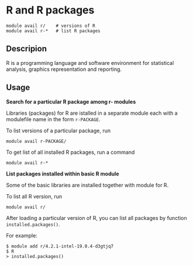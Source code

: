 # R and R packages

    module avail r/    # versions of R
    module avail r-*   # list R packages

## Descripion

R is a programming language and software environment for statistical analysis, graphics representation and reporting. 

## Usage

**Search for a particular R package among r- modules**

Libraries (packages) for R are istalled in a separate module each with a modulefile name in the form `r-PACKAGE`.

To list versions of a particular package, run

    module avail r-PACKAGE/

To get list of all installed R packages, run a command

    module avail r-*

**List packages installed within basic R module**

Some of the basic libraries are installed together with module for R.

To list all R version, run

    module avail r/

After loading a particular version of R, you can list all packages by function `installed.packages()`.

For example:

    $ module add r/4.2.1-intel-19.0.4-d3gtjq7
    $ R
    > installed.packages()



